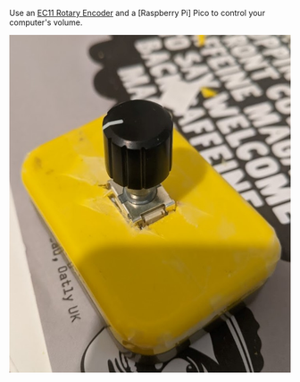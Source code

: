 Use an [EC11 Rotary Encoder] and a [Raspberry Pi] Pico to control your
computer's volume.

![](box.jpg)

[EC11 Rotary Encoder]:
    https://shop.pimoroni.com/products/ec11-rotary-encoder-module

[Raspberry Pi Pico]: https://shop.pimoroni.com/products/raspberry-pi-pico